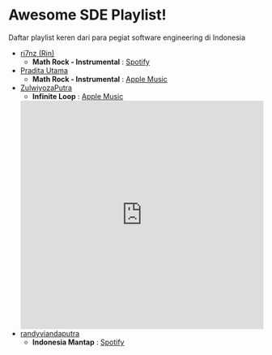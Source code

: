 # Awesome SDE Playlist!
Daftar playlist keren dari para pegiat software engineering di Indonesia

* [ri7nz (Rin)](https://github.com/ri7nz)
  - **Math Rock - Instrumental** : [Spotify](https://open.spotify.com/playlist/6nTnAJlSqPKtjc1EEMQnKp)
* [Pradita Utama](https://github.com/praditautama)
  - **Math Rock - Instrumental** : [Apple Music](https://itunes.apple.com/id/playlist/math-rock-instrumental/pl.u-LdbqqlguN7oBkD)
* [ZulwiyozaPutra](https://github.com/ZulwiyozaPutra)
  - **Infinite Loop** : [Apple Music](https://itunes.apple.com/id/playlist/infinite-loop/pl.u-mJy8VV8uyPZ7pE)
  <iframe allow="autoplay *; encrypted-media *;" frameborder="0" height="450" style="width:100%;max-width:660px;overflow:hidden;background:transparent;" sandbox="allow-forms allow-popups allow-same-origin allow-scripts allow-storage-access-by-user-activation allow-top-navigation-by-user-activation" src="https://embed.music.apple.com/id/playlist/infinite-loop/pl.u-mJy8VV8uyPZ7pE"></iframe>
* [randyviandaputra](https://github.com/randyviandaputra)
  - **Indonesia Mantap** : [Spotify](https://open.spotify.com/playlist/5N93EaXge4tBlNaCHMo0VM)